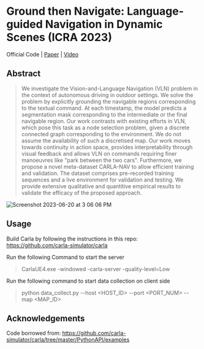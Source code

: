 # Ground then Navigate: Language-guided Navigation in Dynamic Scenes (ICRA 2023)

Official Code | [Paper](https://arxiv.org/pdf/2209.11972.pdf) | [Video](https://youtu.be/bSwtb6APGns)

## Abstract
> We investigate the Vision-and-Language Navigation (VLN) problem in the context of autonomous driving in outdoor settings. We solve the problem by explicitly grounding the navigable regions corresponding to the textual command. At each timestamp, the model predicts a segmentation mask corresponding to the intermediate or the final navigable region. Our work contrasts with existing efforts in VLN, which pose this task as a node selection problem, given a discrete connected graph corresponding to the environment. We do not assume the availability of such a discretised map. Our work moves towards continuity in action space, provides interpretability through visual feedback and allows VLN on commands requiring finer manoeuvres like "park between the two cars". Furthermore, we propose a novel meta-dataset CARLA-NAV to allow efficient training and validation. The dataset comprises pre-recorded training sequences and a live environment for validation and testing. We provide extensive qualitative and quantitive empirical results to validate the efficacy of the proposed approach.

![Screenshot 2023-06-20 at 3 06 06 PM](https://github.com/kanji95/Carla-Nav/assets/30688360/3866fa1d-bd8c-47b4-89cc-13fb9966e4d4)
 
 
## Usage

Build Carla by following the instructions in this repo: https://github.com/carla-simulator/carla

Run the following Command to start the server
> CarlaUE4.exe -windowed -carla-server -quality-level=Low

Run the following command to start data collection on client side
> python data_collect.py --host <HOST_ID> --port <PORT_NUM> --map <MAP_ID> 

## Acknowledgements

Code borrowed from: https://github.com/carla-simulator/carla/tree/master/PythonAPI/examples
